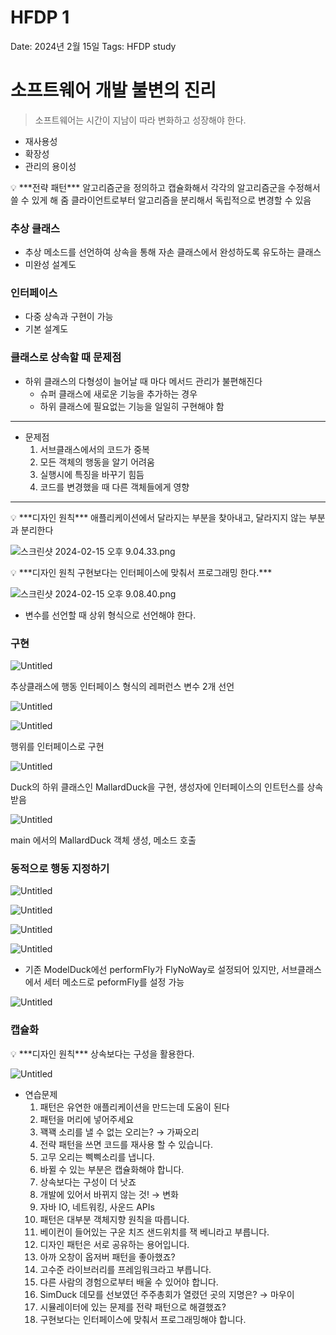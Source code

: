 # HFDP 1

Date: 2024년 2월 15일
Tags: HFDP study

# 소프트웨어 개발 불변의 진리

> 소프트웨어는 시간이 지남이 따라 변화하고 성장해야 한다.
> 

- 재사용성
- 확장성
- 관리의 용이성

<aside>
💡 ***전략 패턴***
알고리즘군을 정의하고 캡슐화해서 각각의 알고리즘군을 수정해서 쓸 수 있게 해 줌
클라이언트로부터 알고리즘을 분리해서 독립적으로 변경할 수 있음

</aside>

### 추상 클래스

- 추상 메소드를 선언하여 상속을 통해 자손 클래스에서 완성하도록 유도하는 클래스
- 미완성 설계도

### 인터페이스

- 다중 상속과 구현이 가능
- 기본 설계도

### 클래스로 상속할 때 문제점

- 하위 클래스의 다형성이 늘어날 때 마다 메서드 관리가 불편해진다
    - 슈퍼 클래스에 새로운 기능을 추가하는 경우
    - 하위 클래스에 필요없는 기능을 일일히 구현해야 함

---

- 문제점
    1. 서브클래스에서의 코드가 중복
    2. 모든 객체의 행동을 알기 어려움
    3. 실행시에 특징을 바꾸기 힘듬
    4. 코드를 변경했을 때 다른 객체들에게 영향
    

---

<aside>
💡 ***디자인 원칙***
애플리케이션에서 달라지는 부분을 찾아내고, 달라지지 않는 부분과 분리한다

</aside>

![스크린샷 2024-02-15 오후 9.04.33.png](HFDP%201%20cc988a7a793f4e2bb20021cd42194cd0/%25E1%2584%2589%25E1%2585%25B3%25E1%2584%258F%25E1%2585%25B3%25E1%2584%2585%25E1%2585%25B5%25E1%2586%25AB%25E1%2584%2589%25E1%2585%25A3%25E1%2586%25BA_2024-02-15_%25E1%2584%258B%25E1%2585%25A9%25E1%2584%2592%25E1%2585%25AE_9.04.33.png)

<aside>
💡 ***디자인 원칙
구현보다는 인터페이스에 맞춰서 프로그래밍 한다.***

</aside>

![스크린샷 2024-02-15 오후 9.08.40.png](HFDP%201%20cc988a7a793f4e2bb20021cd42194cd0/%25E1%2584%2589%25E1%2585%25B3%25E1%2584%258F%25E1%2585%25B3%25E1%2584%2585%25E1%2585%25B5%25E1%2586%25AB%25E1%2584%2589%25E1%2585%25A3%25E1%2586%25BA_2024-02-15_%25E1%2584%258B%25E1%2585%25A9%25E1%2584%2592%25E1%2585%25AE_9.08.40.png)

- 변수를 선언할 때 상위 형식으로 선언해야 한다.

### 구현

![Untitled](HFDP%201%20cc988a7a793f4e2bb20021cd42194cd0/Untitled.jpeg)

추상클래스에 행동 인터페이스 형식의 레퍼런스 변수 2개 선언

![Untitled](HFDP%201%20cc988a7a793f4e2bb20021cd42194cd0/Untitled.png)

![Untitled](HFDP%201%20cc988a7a793f4e2bb20021cd42194cd0/Untitled%201.png)

행위를 인터페이스로 구현

![Untitled](HFDP%201%20cc988a7a793f4e2bb20021cd42194cd0/Untitled%202.png)

Duck의 하위 클래스인 MallardDuck을 구현, 생성자에 인터페이스의 인트턴스를 상속 받음

![Untitled](HFDP%201%20cc988a7a793f4e2bb20021cd42194cd0/Untitled%203.png)

main 에서의 MallardDuck 객체 생성, 메소드 호출

### 동적으로 행동 지정하기

![Untitled](HFDP%201%20cc988a7a793f4e2bb20021cd42194cd0/Untitled%204.png)

![Untitled](HFDP%201%20cc988a7a793f4e2bb20021cd42194cd0/Untitled%205.png)

![Untitled](HFDP%201%20cc988a7a793f4e2bb20021cd42194cd0/Untitled%206.png)

![Untitled](HFDP%201%20cc988a7a793f4e2bb20021cd42194cd0/Untitled%207.png)

- 기존 ModelDuck에선 performFly가 FlyNoWay로 설정되어 있지만, 서브클래스에서 세터 메소드로 peformFly를 설정 가능

![Untitled](HFDP%201%20cc988a7a793f4e2bb20021cd42194cd0/Untitled%208.png)

### 캡슐화

<aside>
💡 ***디자인 원칙***
상속보다는 구성을 활용한다.

</aside>

![Untitled](HFDP%201%20cc988a7a793f4e2bb20021cd42194cd0/Untitled%209.png)

- 연습문제
    1. 패턴은 유연한 애플리케이션을 만드는데 도움이 된다
    2. 패턴을 머리에 넣어주세요
    3. 꽥꽥 소리를 낼 수 없는 오리는? → 가짜오리
    4. 전략 패턴을 쓰면 코드를 재사용 할 수 있습니다.
    5. 고무 오리는 삑삑소리를 냅니다.
    6. 바뀔 수 있는 부분은 캡슐화해야 합니다.
    7. 상속보다는 구성이 더 낫죠
    8. 개발에 있어서 바뀌지 않는 것! → 변화
    9. 자바 IO, 네트워킹, 사운드 APIs
    10. 패턴은 대부분 객체지향 원칙을 따릅니다.
    11. 베이컨이 들어있는 구운 치즈 샌드위치를 잭 베니라고 부릅니다.
    12. 디자인 패턴은 서로 공유하는 용어입니다.
    13. 아까 오창이 옵저버 패턴을 좋아했죠?
    14. 고수준 라이브러리를 프레임워크라고 부릅니다.
    15. 다른 사람의 경험으로부터 배울 수 있어야 합니다.
    16. SimDuck 데모를 선보였던 주주총회가 열렸던 곳의 지명은? → 마우이
    17. 시뮬레이터에 있는 문제를 전략 패턴으로 해결했죠?
    18. 구현보다는 인터페이스에 맞춰서 프로그래밍해야 합니다.